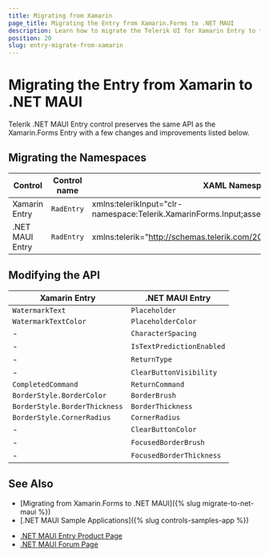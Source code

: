 ```yaml
---
title: Migrating from Xamarin
page_title: Migrating the Entry from Xamarin.Forms to .NET MAUI
description: Learn how to migrate the Telerik UI for Xamarin Entry to the Telerik UI for .NET MAUI framework by updating the namespaces and the incompatible NuGet packages.
position: 20
slug: entry-migrate-from-xamarin
---
```


# Migrating the Entry from Xamarin to .NET MAUI

Telerik .NET MAUI Entry control preserves the same API as the Xamarin.Forms Entry with a few changes and improvements listed below.

## Migrating the Namespaces

| Control | Control name | XAML Namespcace | C# Namespace|
| --------------- | --------------- | --------------- | --------------- |
| Xamarin Entry | `RadEntry` | xmlns:telerikInput="clr-namespace:Telerik.XamarinForms.Input;assembly=Telerik.XamarinForms.Input" | using Telerik.XamarinForms.Input; |
| .NET MAUI Entry | `RadEntry` | xmlns:telerik="http://schemas.telerik.com/2022/xaml/maui" | using Telerik.Maui.Controls; |

## Modifying the API

| Xamarin Entry | .NET MAUI Entry |
| ------------- | --------------- |
| `WatermarkText` | `Placeholder` |
| `WatermarkTextColor` | `PlaceholderColor` |
| - | `CharacterSpacing` |
| - | `IsTextPredictionEnabled` |
| - | `ReturnType` |
| - | `ClearButtonVisibility` |
| `CompletedCommand` | `ReturnCommand` |
| `BorderStyle.BorderColor` | `BorderBrush` |
| `BorderStyle.BorderThickness` | `BorderThickness` |
| `BorderStyle.CornerRadius` | `CornerRadius` |
| - | `ClearButtonColor` |
| - | `FocusedBorderBrush` |
| - | `FocusedBorderThickness` |

## See Also

* [Migrating from Xamarin.Forms to .NET MAUI]({% slug migrate-to-net-maui %})
* [.NET MAUI Sample Applications]({% slug controls-samples-app %})
- [.NET MAUI Entry Product Page](https://www.telerik.com/maui-ui/entry)
- [.NET MAUI Forum Page](https://www.telerik.com/forums/maui?tagId=1853)
